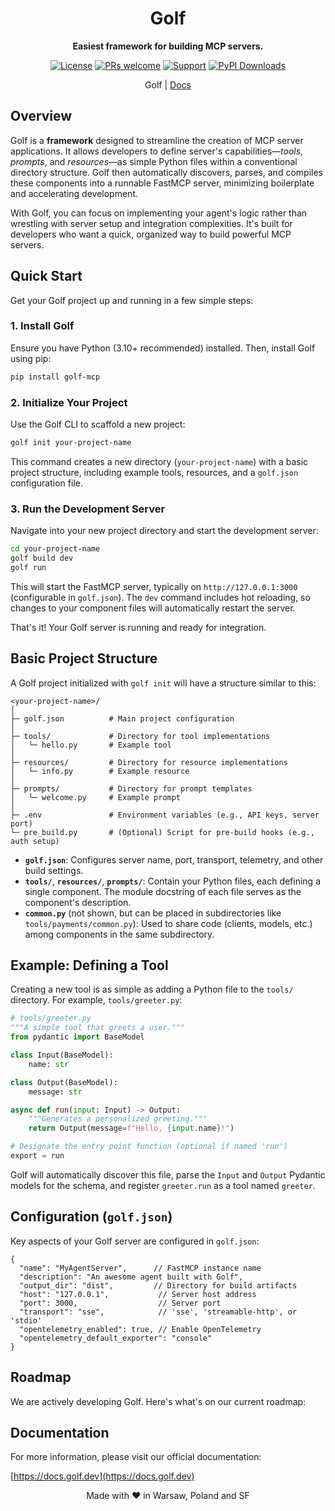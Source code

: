 <div align="center">

# Golf

**Easiest framework for building MCP servers.**

[![License](https://img.shields.io/badge/License-Apache%202.0-blue.svg)](https://opensource.org/licenses/Apache-2.0)
[![PRs welcome](https://img.shields.io/badge/PRs-welcome-brightgreen.svg)](https://github.com/golf-mcp/golf/pulls)
[![Support](https://img.shields.io/badge/support-contact%20author-purple.svg)](https://github.com/golf-mcp/golf/issues)
[![PyPI Downloads](https://img.shields.io/pypi/dm/golf-mcp)](https://pypi.org/project/golf-mcp/)

Golf | [Docs](https://docs.golf.dev)
</div>

## Overview

Golf is a **framework** designed to streamline the creation of MCP server applications. It allows developers to define server's capabilities—*tools*, *prompts*, and *resources*—as simple Python files within a conventional directory structure. Golf then automatically discovers, parses, and compiles these components into a runnable FastMCP server, minimizing boilerplate and accelerating development.

With Golf, you can focus on implementing your agent's logic rather than wrestling with server setup and integration complexities. It's built for developers who want a quick, organized way to build powerful MCP servers.

## Quick Start

Get your Golf project up and running in a few simple steps:

### 1. Install Golf

Ensure you have Python (3.10+ recommended) installed. Then, install Golf using pip:

```bash
pip install golf-mcp
```

### 2. Initialize Your Project

Use the Golf CLI to scaffold a new project:

```bash
golf init your-project-name
```
This command creates a new directory (`your-project-name`) with a basic project structure, including example tools, resources, and a `golf.json` configuration file.

### 3. Run the Development Server

Navigate into your new project directory and start the development server:

```bash
cd your-project-name
golf build dev
golf run
```
This will start the FastMCP server, typically on `http://127.0.0.1:3000` (configurable in `golf.json`). The `dev` command includes hot reloading, so changes to your component files will automatically restart the server.

That's it! Your Golf server is running and ready for integration.

## Basic Project Structure

A Golf project initialized with `golf init` will have a structure similar to this:

```
<your-project-name>/
│
├─ golf.json          # Main project configuration
│
├─ tools/             # Directory for tool implementations
│   └─ hello.py       # Example tool
│
├─ resources/         # Directory for resource implementations
│   └─ info.py        # Example resource
│
├─ prompts/           # Directory for prompt templates
│   └─ welcome.py     # Example prompt
│
├─ .env               # Environment variables (e.g., API keys, server port)
└─ pre_build.py       # (Optional) Script for pre-build hooks (e.g., auth setup)
```

-   **`golf.json`**: Configures server name, port, transport, telemetry, and other build settings.
-   **`tools/`**, **`resources/`**, **`prompts/`**: Contain your Python files, each defining a single component. The module docstring of each file serves as the component's description.
-   **`common.py`** (not shown, but can be placed in subdirectories like `tools/payments/common.py`): Used to share code (clients, models, etc.) among components in the same subdirectory.

## Example: Defining a Tool

Creating a new tool is as simple as adding a Python file to the `tools/` directory. For example, `tools/greeter.py`:

```python
# tools/greeter.py
"""A simple tool that greets a user."""
from pydantic import BaseModel

class Input(BaseModel):
    name: str

class Output(BaseModel):
    message: str

async def run(input: Input) -> Output:
    """Generates a personalized greeting."""
    return Output(message=f"Hello, {input.name}!")

# Designate the entry point function (optional if named 'run')
export = run
```
Golf will automatically discover this file, parse the `Input` and `Output` Pydantic models for the schema, and register `greeter.run` as a tool named `greeter`.

## Configuration (`golf.json`)

Key aspects of your Golf server are configured in `golf.json`:

```jsonc
{
  "name": "MyAgentServer",      // FastMCP instance name
  "description": "An awesome agent built with Golf",
  "output_dir": "dist",         // Directory for build artifacts
  "host": "127.0.0.1",           // Server host address
  "port": 3000,                  // Server port
  "transport": "sse",            // 'sse', 'streamable-http', or 'stdio'
  "opentelemetry_enabled": true, // Enable OpenTelemetry
  "opentelemetry_default_exporter": "console"
}
```

## Roadmap

We are actively developing Golf. Here's what's on our current roadmap:


## Documentation

For more information, please visit our official documentation:

[https://docs.golf.dev](https://docs.golf.dev)

<div align="center">
Made with ❤️ in Warsaw, Poland and SF
</div>